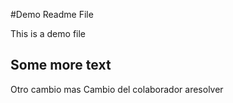 #Demo Readme File

This is a demo file

## Some more text
Otro cambio mas
Cambio del colaborador aresolver
